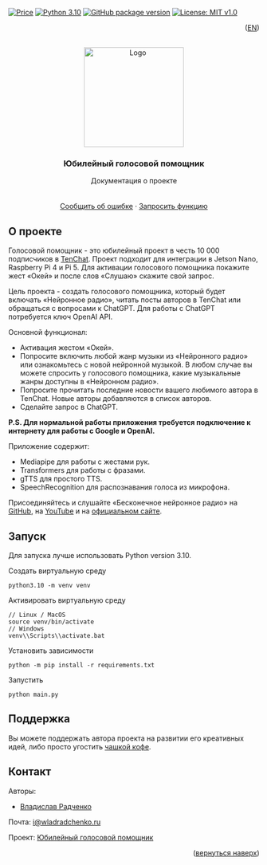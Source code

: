 [![Price](https://img.shields.io/badge/price-FREE-0098f7.svg)](https://github.com/wladradchenko/assistant.wladradchenko.ru/blob/main/LICENSE)
[![Python 3.10](https://img.shields.io/badge/python-3.10-blue.svg)](https://www.python.org/downloads/release/python-310/)
[![GitHub package version](https://img.shields.io/github/v/release/wladradchenko/assistant.wladradchenko.ru?display_name=tag&sort=semver)](https://github.com/wladradchenko/assistant.wladradchenko.ru)
[![License: MIT v1.0](https://img.shields.io/badge/license-MIT-blue.svg)](https://github.com/wladradchenko/assistant.wladradchenko.ru/blob/main/LICENSE)

<p align="right">(<a href="README.md">EN</a>)</p>
<div id="top"></div>

<br />
<div align="center">
  <a href="https://github.com/wladradchenko/assistant.wladradchenko.ru">
    <img src="https://media.giphy.com/media/fO3jej3pv2ofGkquhO/giphy.gif" alt="Logo" width="200" height="200">
  </a>
  
  <h3 align="center">Юбилейный голосовой помощник</h3>

  <p align="center">
    Документация о проекте
    <br/>
    <br/>
    <br/>
    <a href="https://github.com/wladradchenko/assistant.wladradchenko.ru/issues">Сообщить об ошибке</a>
    ·
    <a href="https://github.com/wladradchenko/assistant.wladradchenko.wladradchenko.ru/issues">Запросить функцию</a>
  </p>
</div>

<!-- ABOUT THE PROJECT -->
## О проекте

Голосовой помощник - это юбилейный проект в честь 10 000 подписчиков в [TenChat](https://tenchat.ru/wladradchenko). Проект подходит для интеграции в Jetson Nano, Raspberry Pi 4 и Pi 5. Для активации голосового помощника покажите жест «Окей» и после слов «Слушаю» скажите свой запрос.

Цель проекта - создать голосового помощника, который будет включать «Нейронное радио», читать посты авторов в TenChat или обращаться с вопросами к ChatGPT. Для работы с ChatGPT потребуется ключ OpenAI API.

Основной функционал:

- Активация жестом «Окей».
- Попросите включить любой жанр музыки из «Нейронного радио» или ознакомьтесь с новой нейронной музыкой. В любом случае вы можете спросить у голосового помощника, какие музыкальные жанры доступны в «Нейронном радио».
- Попросите прочитать последние новости вашего любимого автора в TenChat. Новые авторы добавляются в список авторов.
- Сделайте запрос в ChatGPT.

__P.S. Для нормальной работы приложения требуется подключение к интернету для работы с Google и OpenAI.__

Приложение содержит:

- Mediapipe для работы с жестами рук.
- Transformers для работы с фразами.
- gTTS для простого TTS.
- SpeechRecognition для распознавания голоса из микрофона.

Присоединяйтесь и слушайте «Бесконечное нейронное радио» на [GitHub](https://github.com/wladradchenko/assistant.wladradchenko.ru), на [YouTube](https://www.youtube.com/@wladradchenko)  и на [официальном сайте](https://radio.wladradchenko.ru).

## Запуск
Для запуска лучше использовать Python version 3.10.

Создать виртуальную среду

```
python3.10 -m venv venv
```

Активировать виртуальную среду

```
// Linux / MacOS
source venv/bin/activate
// Windows
venv\\Scripts\\activate.bat
```

Установить зависимости

```
python -m pip install -r requirements.txt
```

Запустить

```
python main.py
```

<!-- DONAT -->
## Поддержка

Вы можете поддержать автора проекта на развитии его креативных идей, либо просто угостить [чашкой кофе](https://wladradchenko.ru/donat).
<!-- DONAT -->

<!-- CONTACT -->
## Контакт

Авторы: 
- [Владислав Радченко](https://github.com/wladradchenko/)

Почта: [i@wladradchenko.ru](i@wladradchenko.ru)

Проект: [Юбилейный голосовой помощник](https://assistant.wladradchenko.ru)

<p align="right">(<a href="#top">вернуться наверх</a>)</p>
